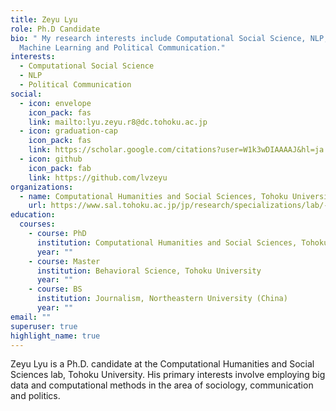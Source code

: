 ```yaml
---
title: Zeyu Lyu
role: Ph.D Candidate
bio: " My research interests include Computational Social Science, NLP, Applied
  Machine Learning and Political Communication."
interests:
  - Computational Social Science
  - NLP
  - Political Communication
social:
  - icon: envelope
    icon_pack: fas
    link: mailto:lyu.zeyu.r8@dc.tohoku.ac.jp
  - icon: graduation-cap
    icon_pack: fas
    link: https://scholar.google.com/citations?user=W1k3wDIAAAAJ&hl=ja
  - icon: github
    icon_pack: fab
    link: https://github.com/lvzeyu
organizations:
  - name: Computational Humanities and Social Sciences, Tohoku University
    url: https://www.sal.tohoku.ac.jp/jp/research/specializations/lab/---id-37.html
education:
  courses:
    - course: PhD
      institution: Computational Humanities and Social Sciences, Tohoku University
      year: ""
    - course: Master
      institution: Behavioral Science, Tohoku University
      year: ""
    - course: BS
      institution: Journalism, Northeastern University (China)
      year: ""
email: ""
superuser: true
highlight_name: true
---
```

Zeyu Lyu is a Ph.D. candidate at the Computational Humanities and Social Sciences lab, Tohoku University. 
His primary interests involve employing big data and computational methods in the area of sociology, communication and politics.